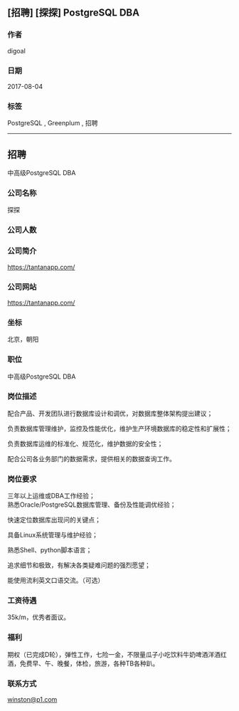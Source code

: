 ## [招聘] [探探] PostgreSQL DBA
     
### 作者     
digoal    
    
### 日期    
2017-08-04    
    
### 标签    
PostgreSQL , Greenplum , 招聘  
    
----    
    
## 招聘    
中高级PostgreSQL DBA  
     
### 公司名称  
探探  
  
### 公司人数  
  
### 公司简介  
https://tantanapp.com/  
  
### 公司网站  
https://tantanapp.com/  
  
### 坐标    
北京，朝阳  
    
### 职位    
中高级PostgreSQL DBA  
    
### 岗位描述    
配合产品、开发团队进行数据库设计和调优，对数据库整体架构提出建议；  
  
负责数据库管理维护，监控及性能优化，维护生产环境数据库的稳定性和扩展性；  
  
负责数据库运维的标准化、规范化，维护数据的安全性；  
  
配合公司各业务部门的数据需求，提供相关的数据查询工作。  
    
### 岗位要求    
三年以上运维或DBA工作经验；   
熟悉Oracle/PostgreSQL数据库管理、备份及性能调优经验；  
  
快速定位数据库出现问的关键点；  
  
具备Linux系统管理与维护经验；  
  
熟悉Shell、python脚本语言；  
  
追求细节和极致，有解决各类疑难问题的强烈愿望；  
  
能使用流利英文口语交流。（可选）  
    
### 工资待遇    
35k/m，优秀者面议。  
    
### 福利    
期权（已完成D轮），弹性工作，七险一金，不限量瓜子小吃饮料牛奶啤酒洋酒红酒，免费早、午、晚餐，体检，旅游，各种TB各种趴。  
    
### 联系方式    
winston@p1.com  
